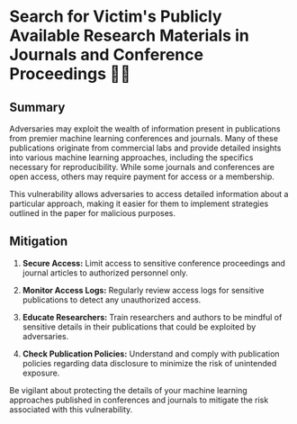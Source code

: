 # Search for Victim's Publicly Available Research Materials in Journals and Conference Proceedings 📰👀

## Summary

Adversaries may exploit the wealth of information present in publications from premier machine learning conferences and journals. Many of these publications originate from commercial labs and provide detailed insights into various machine learning approaches, including the specifics necessary for reproducibility. While some journals and conferences are open access, others may require payment for access or a membership.

This vulnerability allows adversaries to access detailed information about a particular approach, making it easier for them to implement strategies outlined in the paper for malicious purposes.

## Mitigation

1. **Secure Access:** Limit access to sensitive conference proceedings and journal articles to authorized personnel only.

2. **Monitor Access Logs:** Regularly review access logs for sensitive publications to detect any unauthorized access.

3. **Educate Researchers:** Train researchers and authors to be mindful of sensitive details in their publications that could be exploited by adversaries.

4. **Check Publication Policies:** Understand and comply with publication policies regarding data disclosure to minimize the risk of unintended exposure.

Be vigilant about protecting the details of your machine learning approaches published in conferences and journals to mitigate the risk associated with this vulnerability.
